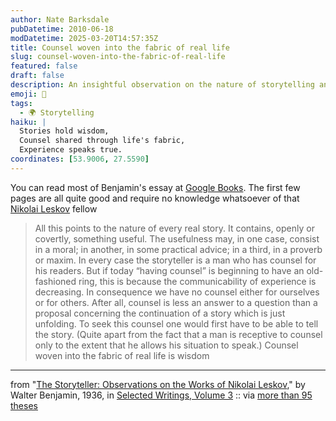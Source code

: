 ```yaml
---
author: Nate Barksdale
pubDatetime: 2010-06-18
modDatetime: 2025-03-20T14:57:35Z
title: Counsel woven into the fabric of real life
slug: counsel-woven-into-the-fabric-of-real-life
featured: false
draft: false
description: An insightful observation on the nature of storytelling and the wisdom it imparts.
emoji: 🧵
tags:
  - 🌍 Storytelling
haiku: |
  Stories hold wisdom,  
  Counsel shared through life's fabric,  
  Experience speaks true.
coordinates: [53.9006, 27.5590]
---
```


You can read most of Benjamin's essay at [Google Books](http://books.google.com/books?id=A4tRaJK85n8C&lpg=PA143&dq=walter%20benjamin%20%22the%20storyteller%22&pg=PA145#v=onepage&q=walter%20benjamin%20%22the%20storyteller%22&f=false). The first few pages are all quite good and require no knowledge whatsoever of that [Nikolai Leskov](http://en.wikipedia.org/wiki/Nikolai_Leskov) fellow

> All this points to the nature of every real story. It contains, openly or covertly, something useful. The usefulness may, in one case, consist in a moral; in another, in some practical advice; in a third, in a proverb or maxim. In every case the storyteller is a man who has counsel for his readers. But if today “having counsel” is beginning to have an old-fashioned ring, this is because the communicability of experience is decreasing. In consequence we have no counsel either for ourselves or for others. After all, counsel is less an answer to a question than a proposal concerning the continuation of a story which is just unfolding. To seek this counsel one would first have to be able to tell the story. (Quite apart from the fact that a man is receptive to counsel only to the extent that he allows his situation to speak.) Counsel woven into the fabric of real life is wisdom

---

from "[The Storyteller: Observations on the Works of Nikolai Leskov](http://web.archive.org/web/20111012074405/http://ayjay.tumblr.com/post/631313575/all-this-points-to-the-nature-of-every-real-story)," by Walter Benjamin, 1936, in [Selected Writings, Volume 3](http://books.google.com/books?id=A4tRaJK85n8C&lpg=PA143&dq=walter%20benjamin%20%22the%20storyteller%22&pg=PA145#v=onepage&q=walter%20benjamin%20%22the%20storyteller%22&f=false) :: via [more than 95 theses](http://web.archive.org/web/20111012074405/http://ayjay.tumblr.com/post/631313575/all-this-points-to-the-nature-of-every-real-story)
